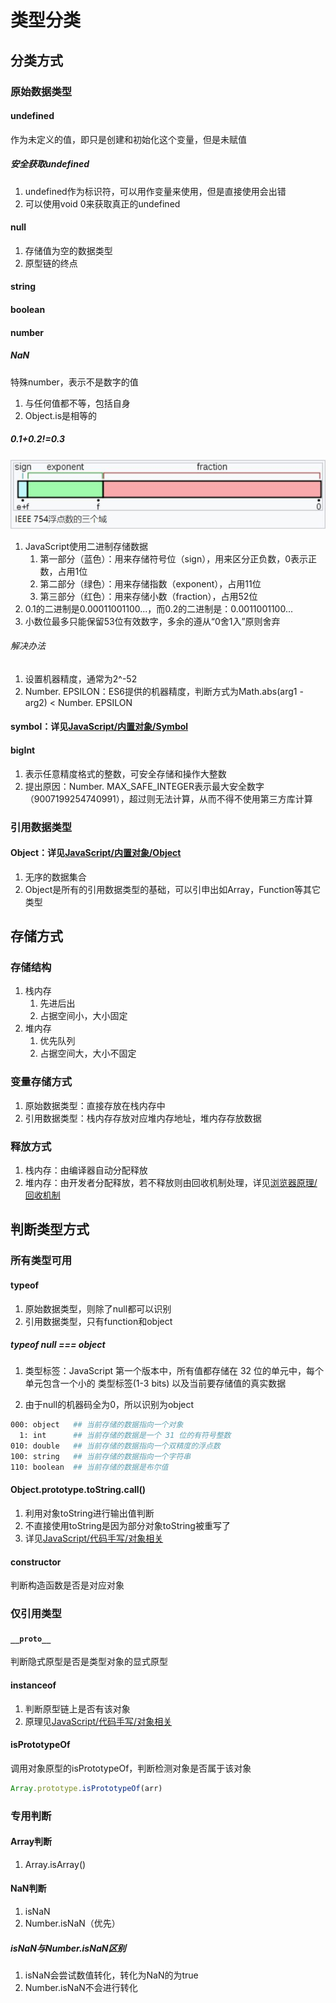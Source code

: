# 类型分类

## 分类方式

### 原始数据类型

#### undefined

作为未定义的值，即只是创建和初始化这个变量，但是未赋值

##### 安全获取undefined

1. undefined作为标识符，可以用作变量来使用，但是直接使用会出错
2. 可以使用void 0来获取真正的undefined

#### null

1. 存储值为空的数据类型
2. 原型链的终点

#### string

#### boolean

#### number

##### NaN

特殊number，表示不是数字的值

1. 与任何值都不等，包括自身
2. Object.is是相等的

##### 0.1+0.2!=0.3

![浮点数存储](assets/01-浮点数存储.png)

1. JavaScript使用二进制存储数据
   1. 第一部分（蓝色）：用来存储符号位（sign），用来区分正负数，0表示正数，占用1位
   2. 第二部分（绿色）：用来存储指数（exponent），占用11位
   3. 第三部分（红色）：用来存储小数（fraction），占用52位
2. 0.1的二进制是0.00011001100...，而0.2的二进制是：0.0011001100...
3. 小数位最多只能保留53位有效数字，多余的遵从“0舍1入”原则舍弃

###### 解决办法

1. 设置机器精度，通常为2^-52
2. Number. EPSILON：ES6提供的机器精度，判断方式为Math.abs(arg1 - arg2) < Number. EPSILON

#### symbol：详见[JavaScript/内置对象/Symbol](../05-内置对象/07-Symbol.md)

#### bigInt

1. 表示任意精度格式的整数，可安全存储和操作大整数
2. 提出原因：Number. MAX_SAFE_INTEGER表示最⼤安全数字（9007199254740991），超过则无法计算，从而不得不使用第三方库计算

### 引用数据类型

#### Object：详见[JavaScript/内置对象/Object](../05-内置对象/02-Object.md)

1. 无序的数据集合
2. Object是所有的引用数据类型的基础，可以引申出如Array，Function等其它类型

## 存储方式

### 存储结构

1. 栈内存
   1. 先进后出
   2. 占据空间小，大小固定
2. 堆内存
   1. 优先队列
   2. 占据空间大，大小不固定

### 变量存储方式

1. 原始数据类型：直接存放在栈内存中
2. 引用数据类型：栈内存存放对应堆内存地址，堆内存存放数据

### 释放方式

1. 栈内存：由编译器自动分配释放
2. 堆内存：由开发者分配释放，若不释放则由回收机制处理，详见[浏览器原理/回收机制](../../浏览器原理/06-回收机制.md)

## 判断类型方式

### 所有类型可用

#### typeof

1. 原始数据类型，则除了null都可以识别
2. 引用数据类型，只有function和object

##### typeof null === object

1. 类型标签：JavaScript 第一个版本中，所有值都存储在 32 位的单元中，每个单元包含一个小的 类型标签(1-3 bits) 以及当前要存储值的真实数据

2. 由于null的机器码全为0，所以识别为object

```bash
000: object   ## 当前存储的数据指向一个对象
  1: int      ## 当前存储的数据是一个 31 位的有符号整数
010: double   ## 当前存储的数据指向一个双精度的浮点数
100: string   ## 当前存储的数据指向一个字符串
110: boolean  ## 当前存储的数据是布尔值
```

#### Object.prototype.toString.call()

1. 利用对象toString进行输出值判断
2. 不直接使用toString是因为部分对象toString被重写了
3. 详见[JavaScript/代码手写/对象相关](../08-代码手写/01-对象相关.md)

#### constructor

判断构造函数是否是对应对象

### 仅引用类型

#### `__proto__`

判断隐式原型是否是类型对象的显式原型

#### instanceof

1. 判断原型链上是否有该对象
2. 原理见[JavaScript/代码手写/对象相关](../08-代码手写/01-对象相关.md)

#### isPrototypeOf

调用对象原型的isPrototypeOf，判断检测对象是否属于该对象

```js
Array.prototype.isPrototypeOf(arr)
```

### 专用判断

#### Array判断

1. Array.isArray()

#### NaN判断

1. isNaN
2. Number.isNaN（优先）

##### isNaN与Number.isNaN区别

1. isNaN会尝试数值转化，转化为NaN的为true
2. Number.isNaN不会进行转化
